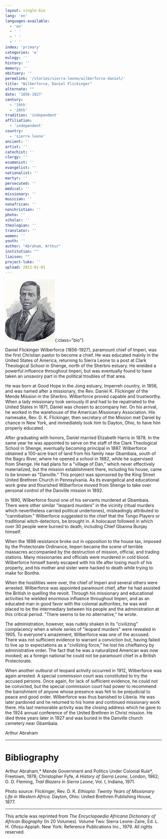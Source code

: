 ```yaml
---
layout: single-bio
lang: 'en'
languages-available:
  - 'en'
  - ' '
  - ' '
  - ' '
index: 'primary'
categories: 'w'
eulogy: ''
history: ''
memory: ''
obituary: ''
permalink: '/stories/sierra-leone/wilberforce-daniel/'
title: "Wilberforce, Daniel Flickinger"
alternate: ""
date: '1856-1927'
century:
  - '19th'
  - '20th'
tradition: 'independent'
affiliation:
  - 'independent'
country:
  - 'sierra leone'
ancient: ''
artist: ''
catechist: ''
clergy: ''
ecumenist: ''
evangelist: ''
nationalist: ''
martyr: ''
persecuted: ''
medical: ''
missionary: ''
musician: ''
nonafrican: ''
nonchristian: ''
photo: ''
scholar: ''
theologian: ''
translator: ''
women: ''
youth: ''
author: "Abraham, Arthur"
institution: ""
liaison: ""
project-luke: ''
upload: 2011-01-01
---
```


![image](/images/bio-pics/sierraleone/wilberforce-daniel/wilberforce-daniel.jpg){:class="bio"}

Daniel Flickinger Wilberforce (1856-1927), paramount chief of Imperi, was the first Christian pastor to become a chief. He was educated mainly in the United States of America, returning to Sierra Leone to a post at Clark Theological School in Shenge, north of the Sherbro estuary. He wielded a powerful influence throughout Imperi, but  was   eventually found to have taken an unsavory part in the political troubles of that area.

He was born at Good Hope in the Jong estuary, Imperreh country, in 1856, and was named after a missionary, the Rev. Daniel K.  Flickinger of the Mende Mission in the Sherbro. Wilberforce proved capable and trustworthy. When a lady missionary took seriously ill and had to be repatriated to the United States in 1871, Daniel was chosen to accompany her. On his arrival, he worked in the warehouse of the American Missionary Association.   His  namesake, Rev. D. K. Flickinger, then secretary of the Mission met Daniel by chance in New York, and immediately took him to Dayton, Ohio, to have him properly educated.

After graduating  with  honors,  Daniel  married Elizabeth Harris in 1878. In the same year he was appointed to serve on the staff of the Clark Theological School in Shenge, eventually becoming principal in 1887. Wilberforce obtained a 100-acre tract of land from his family near Gbambaia, south of the Bagru River, where he opened a school in 1882, while he supervised from Shenge. He had plans for a "village of Dan," which never effectively materialized, but the mission establishment there, including his house, came to be known as "Danville." This project was sponsored by the King Street United Brethren Church in Pennsylvania. As its evangelical and educational work grew and flourished Wilberforce moved from Shenge to take over personal control of the Danville mission in 1892.

In 1890, Wilberforce found one of his servants murdered at Gbambaia. There were other similar "leopard murders" in the vicinity (ritual murders which nevertheless carried political undertones), misleadingly attributed to "cannibalism." Wilberforce suggested to the chief that the Tongo Players or traditional witch-detectors, be brought in. A holocaust followed in which over 30 people were burned to death, including Chief Gbanna Bunjay himself.

When the 1898 resistance broke out in opposition to the house tax, imposed by the Protectorate Ordinance, Imperi became the scene of terrible massacres accompanied by the destruction of mission, official, and trading stations. Many missionaries and officials were murdered in cold blood. Wilberforce himself barely escaped with his life after losing much of his property, and his mother and sister were hacked to death while trying to make for Bonthe.

When the hostilities were over, the chief of Imperi and several others were arrested. Wilberforce was appointed paramount chief, after he had assisted the British in quelling the revolt. Through his missionary and educational activities he wielded enormous influence throughout Imperi, and as an educated man in good favor with the colonial authorities, he was well placed to be the intermediary between his people and the administration at this critical period. "There seems to be no alternative," he wrote.

The administration, however, was rudely shaken in its "civilizing" complacency when a whole series of "leopard murders" were revealed in 1905. To everyone's amazement, Wilberforce was one of the accused. There was not sufficient evidence to warrant a conviction but, having failed to live up to expectations as a "civilizing force," he lost his chieftaincy by administrative order. The fact that he was a naturalized American was now invoked; as a foreign national he could not be paramount chief in a British Protectorate.

When another outburst of leopard activity occurred in 1912, Wilberforce was again arrested. A special commission court was constituted to try the accused persons. Once again, for lack of sufficient evidence, he could not be convicted, but the special commission court had power to recommend the banishment of anyone whose presence was felt to be prejudicial to peace and good order. Wilberforce was thus banished to Liberia. He was later pardoned and he returned to his home and continued missionary work there. His last memorable activity was the closing address which he gave to the 1924 annual conference of the United Brethren in Christ mission. He died three years later in 1927 and was buried in the Danville church cemetery near Gbambaia.

Arthur Abraham

---

# Bibliography

Arthur Abraham,* Mende Government and Politics Under Colonial Rule*, Freetown, 1978; Christopher Fyfe, *A History of Sierra Leone*, London, 1962; G. D. Fleming, *Trail Blazers in Sierra Leone*, Vol. I, Indiana, 1971.

Photo source: Flickinger, Rev. D. K. *Ethiopia: Twenty Years of Missionary Life in Western Africa.* Dayton, Ohio: United Brethren Publishing House, 1877.

---

This article was reprinted from *The Encyclopaedia Africana Dictionary of African Biography* (In 20 Volumes). Volume Two: Sierra Leone-Zaire, Ed. L. H. Ofosu-Appiah. New York: Reference Publications Inc., 1979.  All rights reserved.